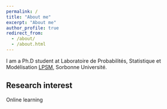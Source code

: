 ```yaml
---
permalink: /
title: "About me"
excerpt: "About me"
author_profile: true
redirect_from: 
  - /about/
  - /about.html
---
```


I am a Ph.D student at Laboratoire de Probabilités, Statistique et Modélisation [LPSM](https://www.lpsm.paris "LPSM"), Sorbonne Université. 

## Research interest
Online learning


